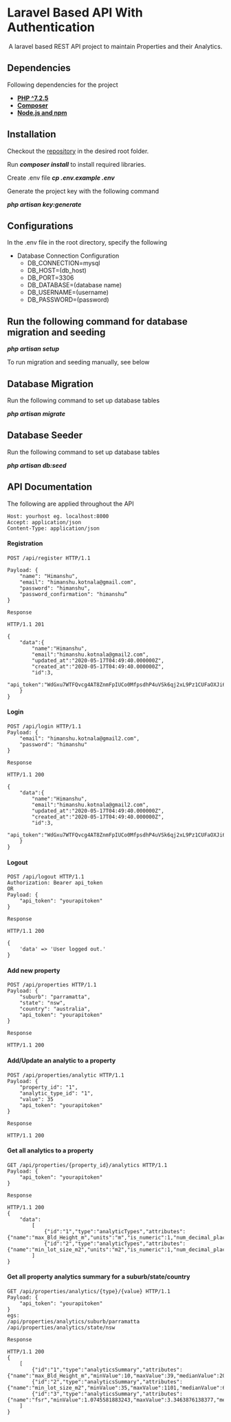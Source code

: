 # Laravel Based API With Authentication
<p align="center">
A laravel based REST API project to maintain Properties and their Analytics.  
</p>

## Dependencies

Following dependencies for the project 

- **[PHP ^7.2.5](https://www.php.net/releases/7_2_5.php)**
- **[Composer](https://getcomposer.org/download/)**
- **[Node.js and npm](https://www.npmjs.com/get-npm)**

## Installation

Checkout the [repository](https://github.com/himurules/archistar_challenge2.git) in the desired root folder.

Run ***composer install*** to install required libraries.


Create .env file ***cp .env.example .env***

Generate the project key with the following command

***php artisan key:generate***

## Configurations

In the .env file in the root directory, specify the following

- Database Connection Configuration
    - DB_CONNECTION=mysql
    - DB_HOST=(db_host)
    - DB_PORT=3306
    - DB_DATABASE=(database name)
    - DB_USERNAME=(username)
    - DB_PASSWORD=(password)

## Run the following command for database migration and seeding

***php artisan setup***

To run migration and seeding manually, see below
 
## Database Migration

Run the following command to set up database tables

***php artisan migrate*** 

## Database Seeder

Run the following command to set up database tables

***php artisan db:seed*** 

## API Documentation

The following are applied throughout the API
````
Host: yourhost eg. localhost:8000
Accept: application/json
Content-Type: application/json
```` 

#### Registration
```
POST /api/register HTTP/1.1

Payload: {
    "name": "Himanshu", 
    "email": "himanshu.kotnala@gmail.com", 
    "password": "himanshu", 
    "password_confirmation": "himanshu”
}
```

````
Response 

HTTP/1.1 201 

{
    "data":{
        "name":"Himanshu",
        "email":"himanshu.kotnala@gmail2.com",
        "updated_at":"2020-05-17T04:49:40.000000Z",
        "created_at":"2020-05-17T04:49:40.000000Z",
        "id":3,
        "api_token":"WdGxu7WTFQvcg4AT8ZnmFpIUCo0MfpsdhP4uVSk6qj2xL9Pz1CUFaOXJi6IM"
    }
}
````
#### Login
```
POST /api/login HTTP/1.1
Payload: {
    "email": "himanshu.kotnala@gmail2.com",  
    "password": "himanshu"
}
```
````
Response 

HTTP/1.1 200

{
    "data":{
        "name":"Himanshu",
        "email":"himanshu.kotnala@gmail2.com",
        "updated_at":"2020-05-17T04:49:40.000000Z",
        "created_at":"2020-05-17T04:49:40.000000Z",
        "id":3,
        "api_token":"WdGxu7WTFQvcg4AT8ZnmFpIUCo0MfpsdhP4uVSk6qj2xL9Pz1CUFaOXJi6IM"
    }
}
````

#### Logout
```
POST /api/logout HTTP/1.1
Authorization: Bearer api_token
OR
Payload: {
    "api_token": "yourapitoken"
}
```

````
Response 

HTTP/1.1 200 

{
    'data' => 'User logged out.'
}
````

#### Add new property
```
POST /api/properties HTTP/1.1
Payload: {
    "suburb": "parramatta",  
    "state": "nsw",
    "country": "australia",
    "api_token": "yourapitoken"
}
```

````
Response 

HTTP/1.1 200
````
#### Add/Update an analytic to a property
```
POST /api/properties/analytic HTTP/1.1
Payload: {
    "property_id": "1", 
    "analytic_type_id": "1", 
    "value": 35
    "api_token": "yourapitoken"
}
```

````
Response 

HTTP/1.1 200
````

#### Get all analytics to a property
```
GET /api/properties/{property_id}/analytics HTTP/1.1
Payload: {
    "api_token": "yourapitoken"
}
```

````
Response 

HTTP/1.1 200
{
    "data":
        [
            {"id":"1","type":"analyticTypes","attributes":{"name":"max_Bld_Height_m","units":"m","is_numeric":1,"num_decimal_places":1}},
            {"id":"2","type":"analyticTypes","attributes":{"name":"min_lot_size_m2","units":"m2","is_numeric":1,"num_decimal_places":0}}
        ]
}
````

#### Get all property analytics summary for a suburb/state/country 
```
GET /api/properties/analytics/{type}/{value} HTTP/1.1
Payload: {
    "api_token": "yourapitoken"
}
egs: 
/api/properties/analytics/suburb/parramatta
/api/properties/analytics/state/nsw
```

````
Response 

HTTP/1.1 200
{
    [
        {"id":"1","type":"analyticsSummary","attributes":{"name":"max_Bld_Height_m","minValue":10,"maxValue":39,"medianValue":20.571428571428573,"withValue%":77.77777777777779,"withoutValue%":22.22222222222222}},
        {"id":"2","type":"analyticsSummary","attributes":{"name":"min_lot_size_m2","minValue":35,"maxValue":1101,"medianValue":661,"withValue%":55.55555555555556,"withoutValue%":44.44444444444444}},
        {"id":"3","type":"analyticsSummary","attributes":{"name":"fsr","minValue":1.0745581883243,"maxValue":3.3463876138377,"medianValue":2.449284661629129,"withValue%":38.88888888888889,"withoutValue%":61.111111111111114}}
    ]
}
````

